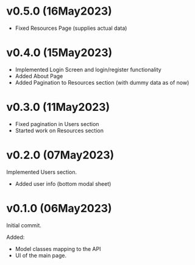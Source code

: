 # v0.5.0 (16May2023)

* Fixed Resources Page (supplies actual data)

# v0.4.0 (15May2023)

* Implemented Login Screen and login/register functionality
* Added About Page
* Added Pagination to Resources section (with dummy data as of now)

# v0.3.0 (11May2023)

* Fixed pagination in Users section
* Started work on Resources section

# v0.2.0 (07May2023)

Implemented Users section.

* Added user info (bottom modal sheet)

# v0.1.0 (06May2023)

Initial commit.

Added: 
* Model classes mapping to the API
* UI of the main page.